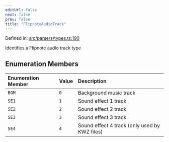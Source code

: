 ```yaml
---
editUrl: false
next: false
prev: false
title: "FlipnoteAudioTrack"
---
```


Defined in: [src/parsers/types.ts:190](https://github.com/jaames/flipnote.js/blob/fa9305c29e8ec1c9100d20a6b44d2fa614eb1888/src/parsers/types.ts#L190)

Identifies a Flipnote audio track type

## Enumeration Members

| Enumeration Member | Value | Description |
| :------ | :------ | :------ |
| <a id="bgm"></a> `BGM` | `0` | Background music track |
| <a id="se1"></a> `SE1` | `1` | Sound effect 1 track |
| <a id="se2"></a> `SE2` | `2` | Sound effect 2 track |
| <a id="se3"></a> `SE3` | `3` | Sound effect 3 track |
| <a id="se4"></a> `SE4` | `4` | Sound effect 4 track (only used by KWZ files) |
